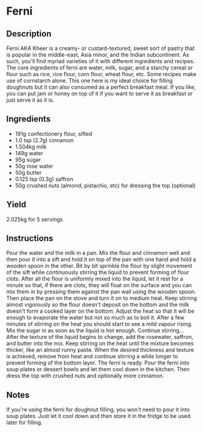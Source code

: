 # Ferni

## Description
Ferni AKA Kheer is a creamy- or custard-textured, sweet sort of pastry that is popular in the middle-east, Asia minor, and the Indian subcontinent. As such, you'll find myriad varieties of it with different ingredients and recipes. The core ingredients of ferni are water, milk, sugar, and a starchy cereal or flour such as rice, rice flour, corn flour, wheat flour, etc. Some recipes make use of cornstarch alone. This one here is my ideal choice for filling doughnuts but it can also consumed as a perfect breakfast meal. If you like, you can put jam or honey on top of it if you want to serve it as breakfast or just serve it as it is.

## Ingredients
- 191g confectionery flour, sifted
- 1.0 tsp (2.7g) cinnamon
- 1.504kg milk
- 149g water
- 95g sugar
- 50g rose water
- 50g butter
- 0.125 tsp (0.3g) saffron
- 50g crushed nuts (almond, pistachio, etc) for dressing the top (optional)

## Yield
2.025kg for 5 servings

## Instructions
Pour the water and the milk in a pan. Mix the flour and cinnamon well and then pour it into a sift and hold it on top of the pan with one hand and hold a wooden spoon in the other. Bit by bit sprinkle the flour by slight movement of the sift while continuously stirring the liquid to prevent forming of flour clots. After all the flour is uniformly mixed into the liquid, let it rest for a minute so that, if there are clots, they will float on the surface and you can mix them in by pressing them against the pan wall using the wooden spoon. Then place the pan on the stove and turn it on to medium heat. Keep stirring almost vigorously so the flour doesn't deposit on the bottom and the milk doesn't form a cooked layer on the bottom. Adjust the heat so that it will be enough to evaporate the water but not so much as to boil it. After a few minutes of stirring on the heat you should start to see a mild vapour rising. Mix the sugar in as soon as the liquid is hot enough. Continue stirring... After the texture of the liquid begins to change, add the rosewater, saffron, and butter into the mix. Keep stirring on the heat until the mixture becomes thicker, like an almost runny paste. When the desired thickness and texture is achieved, remove from heat and continue stirring a while longer to prevent forming of the bottom layer. The ferni is ready. Pour the ferni into soup plates or dessert bowls and let them cool down in the kitchen. Then dress the top with crushed nuts and optionally more cinnamon.

## Notes
If you're using the ferni for doughnut filling, you won't need to pour it into soup plates. Just let it cool down and then store it in the fridge to be used later for filling.
